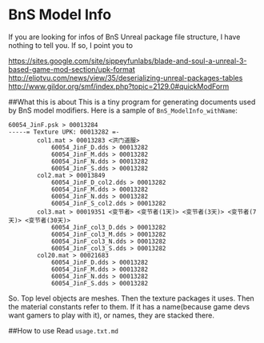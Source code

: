 # BnS Model Info
If you are looking for infos of BnS Unreal package file structure, I have nothing to tell you. If so, I point you to

https://sites.google.com/site/sippeyfunlabs/blade-and-soul-a-unreal-3-based-game-mod-section/upk-format
http://eliotvu.com/news/view/35/deserializing-unreal-packages-tables
http://www.gildor.org/smf/index.php?topic=2129.0#quickModForm

##What this is about
This is a tiny program for generating documents used by BnS model modifiers. Here is a sample of `BnS_ModelInfo_withName`:

```
60054_JinF.psk > 00013284
-----= Texture UPK: 00013282 =-
		col1.mat > 00013283 <洪门道服>
			60054_JinF_D.dds > 00013282
			60054_JinF_M.dds > 00013282
			60054_JinF_N.dds > 00013282
			60054_JinF_S.dds > 00013282
		col2.mat > 00013849
			60054_JinF_D_col2.dds > 00013282
			60054_JinF_M.dds > 00013282
			60054_JinF_N.dds > 00013282
			60054_JinF_S_col2.dds > 00013282
		col3.mat > 00019351 <变节者> <变节者(1天)> <变节者(3天)> <变节者(7天)> <变节者(30天)>
			60054_JinF_col3_D.dds > 00013282
			60054_JinF_col3_M.dds > 00013282
			60054_JinF_col3_N.dds > 00013282
			60054_JinF_col3_S.dds > 00013282
		col20.mat > 00021683
			60054_JinF_D.dds > 00013282
			60054_JinF_M.dds > 00013282
			60054_JinF_N.dds > 00013282
			60054_JinF_S.dds > 00013282
```

So. Top level objects are meshes. Then the texture packages it uses. Then the material constants refer to them. If it has a name(because game devs want gamers to play with it), or names, they are stacked there.

##How to use
Read `usage.txt.md`

